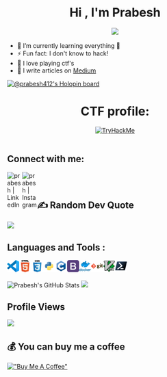 <h1 align="center"><b>Hi , I'm Prabesh </b></h1>
<!-- ## I'm a programmer, and CyberSec enthusiast!! -->
<p align="center">
<!--   [![Typing SVG](https://readme-typing-svg.demolab.com/?lines=First+line+of+text;Second+line+of+text)](https://git.io/typing-svg) -->
  <a href="https://github.com/DenverCoder1/readme-typing-svg"><img src="https://readme-typing-svg.herokuapp.com?font=Time+New+Roman&color=cyan&duration=3000&repeat=true&size=25&center=true&vCenter=true&width=600&height=100&lines=Cybersecurity+Enthusiast;Web+Penetration+Tester;Active+Learner/Researcher😊"></a>
</p>

- 🌱 I’m currently learning everything 🤣
- ⚡ Fun fact: I don't know to hack!
- 🌱 I love playing ctf's
- 📝 I write articles on [Medium](https://medium.com/@pbakhrel5)

[![@prabesh412's Holopin board](https://holopin.io/api/user/board?user=prabesh412)](https://holopin.io/@prabesh412)

<div align="center">
<h1>CTF profile:</h1>
 <a href="https://tryhackme.com/p/Prabesh1"><img src="https://tryhackme-badges.s3.amazonaws.com/Prabesh1.png" alt="TryHackMe"></a>
</div>

<br/>

## Connect with me:
[<img align="left" alt="prabesh | LinkedIn" width="35px" color="white" src="https://cdn.jsdelivr.net/npm/simple-icons@v3/icons/facebook.svg" />][facebook] 
[<img align="left" alt="prabesh | Instagram" width="35px" src="https://cdn.jsdelivr.net/npm/simple-icons@v3/icons/instagram.svg"/>][instagram]

<br />
<br />

## ✍️ Random Dev Quote
![](https://quotes-github-readme.vercel.app/api?type=horizontal&theme=tokyonight)
<br>

## Languages and Tools :

<img align="left" alt="Visual Studio Code" width="28px" src="https://raw.githubusercontent.com/github/explore/80688e429a7d4ef2fca1e82350fe8e3517d3494d/topics/visual-studio-code/visual-studio-code.png" />

<img align="left" alt="HTML5" width="28px" src="https://raw.githubusercontent.com/github/explore/80688e429a7d4ef2fca1e82350fe8e3517d3494d/topics/html/html.png" />

<img align="left" alt="CSS3" width="28px" src="https://raw.githubusercontent.com/github/explore/80688e429a7d4ef2fca1e82350fe8e3517d3494d/topics/css/css.png" />

<img align="left" alt="Sass" width="28px" src="https://raw.githubusercontent.com/github/explore/80688e429a7d4ef2fca1e82350fe8e3517d3494d/topics/python/python.png" />

<img align="left" alt="JavaScript" width="28px" src="https://raw.githubusercontent.com/github/explore/80688e429a7d4ef2fca1e82350fe8e3517d3494d/topics/c/c.png" />

<img align="left" alt="React" width="28px" src="https://raw.githubusercontent.com/github/explore/80688e429a7d4ef2fca1e82350fe8e3517d3494d/topics/bootstrap/bootstrap.png" />


<img align="left" alt="docker" width="28px" src="https://raw.githubusercontent.com/github/explore/80688e429a7d4ef2fca1e82350fe8e3517d3494d/topics/docker/docker.png" />

<img align="left" alt="git" width="28px" src="https://raw.githubusercontent.com/github/explore/80688e429a7d4ef2fca1e82350fe8e3517d3494d/topics/git/git.png" />

<!-- <img align="left" alt="javascript" width="28px" src="https://raw.githubusercontent.com/github/explore/80688e429a7d4ef2fca1e82350fe8e3517d3494d/topics/javascript/javascript.png" /> -->

<img align="left" alt="vim" width="28px" src="https://raw.githubusercontent.com/github/explore/80688e429a7d4ef2fca1e82350fe8e3517d3494d/topics/vim/vim.png" />

<img align="left" alt="powershell" width="28px" src="https://raw.githubusercontent.com/github/explore/80688e429a7d4ef2fca1e82350fe8e3517d3494d/topics/powershell/powershell.png" />

[instagram]: https://www.instagram.com/prabesh.bakhrel5/

[facebook]: https://www.facebook.com/prabesh.bakhrel.9/
<br />
<br />
<div id="stats">
    <img alt="Prabesh's GitHub Stats" src="https://github-readme-stats.vercel.app/api?username=5Prabesh&line_height=20&show_icons=true&include_all_commits=true&theme=tokyonight&cache_seconds=1800&custom_title=Prabesh's%20Github%20Stats" height=180>
    <img alot="Most Used Languages" src="https://github-readme-stats.vercel.app/api/top-langs/?username=5Prabesh&theme=tokyonight&show_icons=true&hide=html,css,ocaml&langs_count=3&custom_title=Most%20Used%20Languages" height=180>

<br />

## Profile Views
![](https://komarev.com/ghpvc/?username=5Prabesh)

## 💰 You can buy me a coffee
[!["Buy Me A Coffee"](https://www.buymeacoffee.com/assets/img/custom_images/orange_img.png)](https://www.buymeacoffee.com/pbakhrel54)
